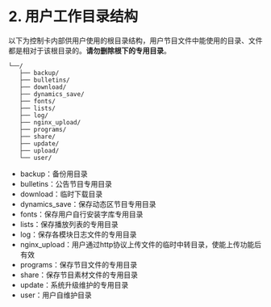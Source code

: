 # 2.   用户工作目录结构

以下为控制卡内部供用户使用的根目录结构，用户节目文件中能使用的目录、文件都是相对于该根目录的。**请勿删除根下的专用目录**。

```
└──/
   ├── backup/
   ├── bulletins/
   ├── download/
   ├── dynamics_save/
   ├── fonts/
   ├── lists/
   ├── log/
   ├── nginx_upload/
   ├── programs/
   ├── share/
   ├── update/
   ├── upload/
   └── user/
```

 

- backup：备份用目录
- bulletins：公告节目专用目录
- download：临时下载目录
- dynamics_save：保存动态区节目专用目录
- fonts：保存用户自行安装字库专用目录
- lists：保存播放列表的专用目录
- log：保存各模块日志文件的专用目录
- nginx_upload：用户通过http协议上传文件的临时中转目录，使能上传功能后有效
- programs：保存节目文件的专用目录
- share：保存节目素材文件的专用目录
- update：系统升级维护的专用目录
- user：用户自维护目录